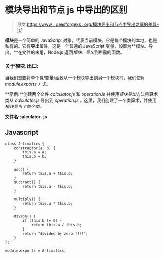 # 模块导出和节点 js 中导出的区别

> 原文:[https://www . geesforgeks . org/模块导出和节点中导出之间的差异-js/](https://www.geeksforgeeks.org/difference-between-module-exports-and-exports-in-node-js/)

**模块**是一个简单的 JavaScript 对象，代表当前模块。它是每个模块的本地，也是私有的。它有**导出**属性，这是一个普通的 JavaScript 变量，设置为**模块。导出。**在文件的末尾，Node.js 返回*模块。导出*到所需的函数。

### **关于模块.出口:**

当我们想要将单个类/变量/函数从一个模块导出到另一个模块时，我们使用 *module.exports* 方式。

**示例:**创建两个文件 *calculator.js* 和 *operation.js* 并使用*模块导出*方法将算术类从 *calculator.js* 导出到 *operation.js* 。这里，我们创建了一个类算术，并使用*模块导出了整个类。*

**文件名:calculator . js**

## Javascript

```
class Artimatics {
    constructor(a, b) {
        this.a = a;
        this.b = b;
    }

    add() {
        return this.a + this.b;
    }
    subtract() {
        return this.a - this.b;
    }

    multiply() {
        return this.a * this.b;
    }

    divide() {
        if (this.b != 0) {
            return this.a / this.b;
        }
        return "divided by zero !!!!";
    }
};

module.exports = Artimatics;
```